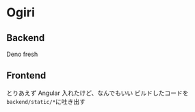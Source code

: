 # Ogiri

## Backend
Deno fresh

## Frontend
とりあえず Angular 入れたけど、なんでもいい
ビルドしたコードを `backend/static/*`に吐き出す

